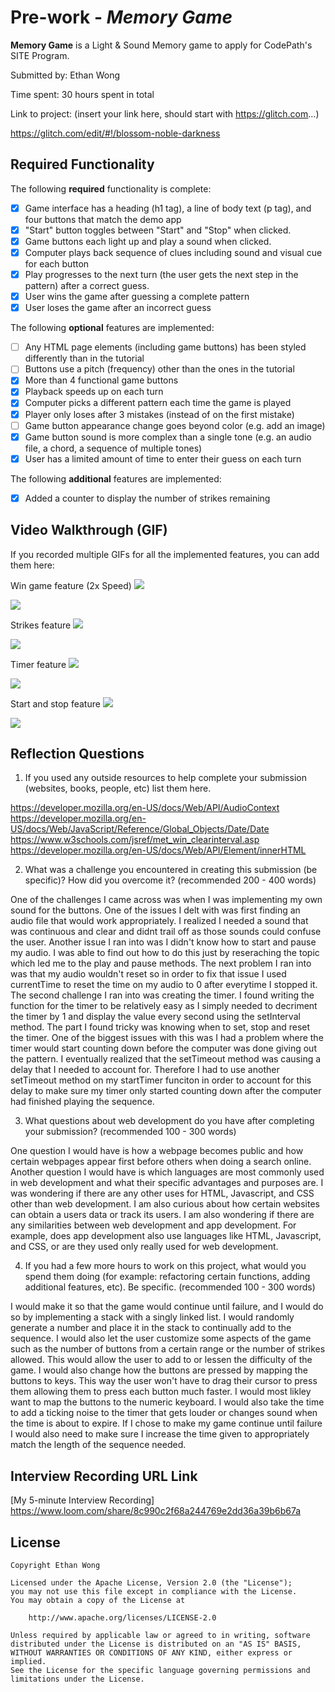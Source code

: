 # Pre-work - *Memory Game*

**Memory Game** is a Light & Sound Memory game to apply for CodePath's SITE Program. 

Submitted by: Ethan Wong

Time spent: 30 hours spent in total

Link to project: (insert your link here, should start with https://glitch.com...)

https://glitch.com/edit/#!/blossom-noble-darkness

## Required Functionality

The following **required** functionality is complete:

* [X] Game interface has a heading (h1 tag), a line of body text (p tag), and four buttons that match the demo app
* [X] "Start" button toggles between "Start" and "Stop" when clicked. 
* [X] Game buttons each light up and play a sound when clicked. 
* [X] Computer plays back sequence of clues including sound and visual cue for each button
* [X] Play progresses to the next turn (the user gets the next step in the pattern) after a correct guess. 
* [X] User wins the game after guessing a complete pattern
* [X] User loses the game after an incorrect guess

The following **optional** features are implemented:

* [ ] Any HTML page elements (including game buttons) has been styled differently than in the tutorial
* [ ] Buttons use a pitch (frequency) other than the ones in the tutorial
* [X] More than 4 functional game buttons
* [X] Playback speeds up on each turn
* [X] Computer picks a different pattern each time the game is played
* [X] Player only loses after 3 mistakes (instead of on the first mistake)
* [ ] Game button appearance change goes beyond color (e.g. add an image)
* [X] Game button sound is more complex than a single tone (e.g. an audio file, a chord, a sequence of multiple tones)
* [X] User has a limited amount of time to enter their guess on each turn

The following **additional** features are implemented:

- [X] Added a counter to display the number of strikes remaining

## Video Walkthrough (GIF)

If you recorded multiple GIFs for all the implemented features, you can add them here:

Win game feature (2x Speed) 
![](gif1-link-here) 

![](https://i.imgur.com/89GPfjT.gif)


Strikes feature 
![](gif2-link-here) 

![](https://i.imgur.com/1Ddxp1r.gif)


Timer feature
![](gif3-link-here) 

![](https://i.imgur.com/yve76so.gif)


Start and stop feature 
![](gif4-link-here) 

![](https://i.imgur.com/5mNLQhp.gif)


## Reflection Questions
1. If you used any outside resources to help complete your submission (websites, books, people, etc) list them here. 

https://developer.mozilla.org/en-US/docs/Web/API/AudioContext
https://developer.mozilla.org/en-US/docs/Web/JavaScript/Reference/Global_Objects/Date/Date
https://www.w3schools.com/jsref/met_win_clearinterval.asp
https://developer.mozilla.org/en-US/docs/Web/API/Element/innerHTML

2. What was a challenge you encountered in creating this submission (be specific)? How did you overcome it? (recommended 200 - 400 words) 

 One of the challenges I came across was when I was implementing my own sound for the buttons. One of the issues I delt with was first finding an audio file that would work appropriately. I realized I needed a sound that was continuous and clear and didnt trail off as those sounds could confuse the user. Another issue I ran into was I didn't know how to start and pause my audio. I was able to find out how to do this just by reseraching the topic which led me to the play and pause methods. The next problem I ran into was that my audio wouldn't reset so in order to fix that issue I used currentTime to reset the time on my audio to 0 after everytime I stopped it. 
  The second challenge I ran into was creating the timer. I found writing the function for the timer to be relatively easy as I simply needed to decriment the timer by 1 and display the value every second using the setInterval method. The part I found tricky was knowing when to set, stop and reset the timer. One of the biggest issues with this was I had a problem where the timer would start counting down before the computer was done giving out the pattern. I eventually realized that the setTimeout method was causing a delay that I needed to account for. Therefore I had to use another setTimeout method on my startTimer funciton in order to account for this delay to make sure my timer only started counting down after the computer had finished playing the sequence. 

3. What questions about web development do you have after completing your submission? (recommended 100 - 300 words) 

One question I would have is how a webpage becomes public and how certain webpages appear first before others when doing a search online. Another question I would have is which languages are most commonly used in web development and what their specific advantages and purposes are. I was wondering if there are any other uses for HTML, Javascript, and CSS other than web development. I am also curious about how certain websites can obtain a users data or track its users. I am also wondering if there are any similarities between web development and app development. For example, does app development also use languages like HTML, Javascript, and CSS, or are they used only really used for web development. 
 
4. If you had a few more hours to work on this project, what would you spend them doing (for example: refactoring certain functions, adding additional features, etc). Be specific. (recommended 100 - 300 words) 

I would make it so that the game would continue until failure, and I would do so by implementing a stack with a singly linked list. I would randomly generate a number and place it in the stack to continually add to the sequence. I would also let the user customize some aspects of the game such as the number of buttons from a certain range or the number of strikes allowed. This would allow the user to add to or lessen the difficulty of the game. I would also change how the buttons are pressed by mapping the buttons to keys. This way the user won't have to drag their cursor to press them allowing them to press each button much faster. I would most likley want to map the buttons to the numeric keyboard. I would also take the time to add a ticking noise to the timer that gets louder or changes sound when the time is about to expire. If I chose to make my game continue until failure I would also need to make sure I increase the time given to appropriately match the length of the sequence needed.



## Interview Recording URL Link

[My 5-minute Interview Recording] https://www.loom.com/share/8c990c2f68a244769e2dd36a39b6b67a


## License

    Copyright Ethan Wong

    Licensed under the Apache License, Version 2.0 (the "License");
    you may not use this file except in compliance with the License.
    You may obtain a copy of the License at

        http://www.apache.org/licenses/LICENSE-2.0

    Unless required by applicable law or agreed to in writing, software
    distributed under the License is distributed on an "AS IS" BASIS,
    WITHOUT WARRANTIES OR CONDITIONS OF ANY KIND, either express or implied.
    See the License for the specific language governing permissions and
    limitations under the License.







